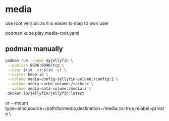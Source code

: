 # media

use root version as it is easier to map to own user

podman kube play media-root.yaml 

## podman manually

```sh
podman run --name myjellyfin \
 --publish 8096:8096/tcp \
 --user $(id -u):$(id -g) \
 --userns keep-id \
 --volume media-config-jellyfin-volume:/config:Z \
 --volume media-cache-volume:/cache:z \
 --volume media-data-volume:/media:z \
 docker.io/jellyfin/jellyfin:latest

```

or
--mount type=bind,source=/path/to/media,destination=/media,ro=true,relabel=private \